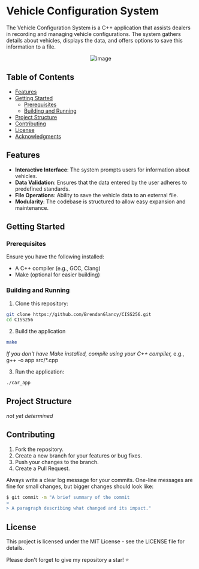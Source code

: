 
# Vehicle Configuration System

The Vehicle Configuration System is a C++ application that assists dealers in recording and managing vehicle configurations. The system gathers details about vehicles, displays the data, and offers options to save this information to a file.

<p align="center">
  <img src="https://github.com/BrendanGlancy/CISS256/assets/61941978/3d13fe7f-2d95-4e04-a7ec-ee42a16c8968" alt="image"/>
</p>

## Table of Contents

- [Features](#features)
- [Getting Started](#getting-started)
  - [Prerequisites](#prerequisites)
  - [Building and Running](#building-and-running)
- [Project Structure](#project-structure)
- [Contributing](#contributing)
- [License](#license)
- [Acknowledgments](#acknowledgments)

## Features

- **Interactive Interface**: The system prompts users for information about vehicles.
- **Data Validation**: Ensures that the data entered by the user adheres to predefined standards.
- **File Operations**: Ability to save the vehicle data to an external file.
- **Modularity**: The codebase is structured to allow easy expansion and maintenance.

## Getting Started

### Prerequisites

Ensure you have the following installed:
- A C++ compiler (e.g., GCC, Clang)
- Make (optional for easier building)

### Building and Running

1. Clone this repository:

```bash
git clone https://github.com/BrendanGlancy/CISS256.git
cd CISS256
```

2. Build the application

```bash
make
```

*If you don't have Make installed, compile using your C++ compiler,* e.g., g++ -o app src/*.cpp

3. Run the application:

```bash
./car_app   
```

## Project Structure

*not yet determined*

## Contributing
1. Fork the repository.
2. Create a new branch for your features or bug fixes.
3. Push your changes to the branch.
4. Create a Pull Request.

Always write a clear log message for your commits. One-line messages are fine for small changes, but bigger changes should look like:

```zsh
$ git commit -m "A brief summary of the commit
> 
> A paragraph describing what changed and its impact."
```

## License 

This project is licensed under the MIT License - see the LICENSE file for details.

<footer>Please don't forget to give my repository a star! ⭐️</footer>
